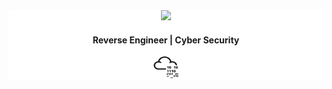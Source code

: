 <div style="background-color: white; clear: both;">
  <div align="center">
    <img height="150" src="https://media.discordapp.net/attachments/781481778795118612/1198196910008315956/cat_walk_2.gif"  />
  </div>

  <h4 align="center">Reverse Engineer | Cyber Security</h4>

  <div align="center">
    <a href="https://tryhackme.com/p/x03e" target="_blank">
      <img src="https://raw.githubusercontent.com/maurodesouza/profile-readme-generator/refs/heads/main/src/assets/icons/social/tryhackme/default.svg" width="40" height="35" alt="discord logo"  />
    </a>
  </div>
</div>
